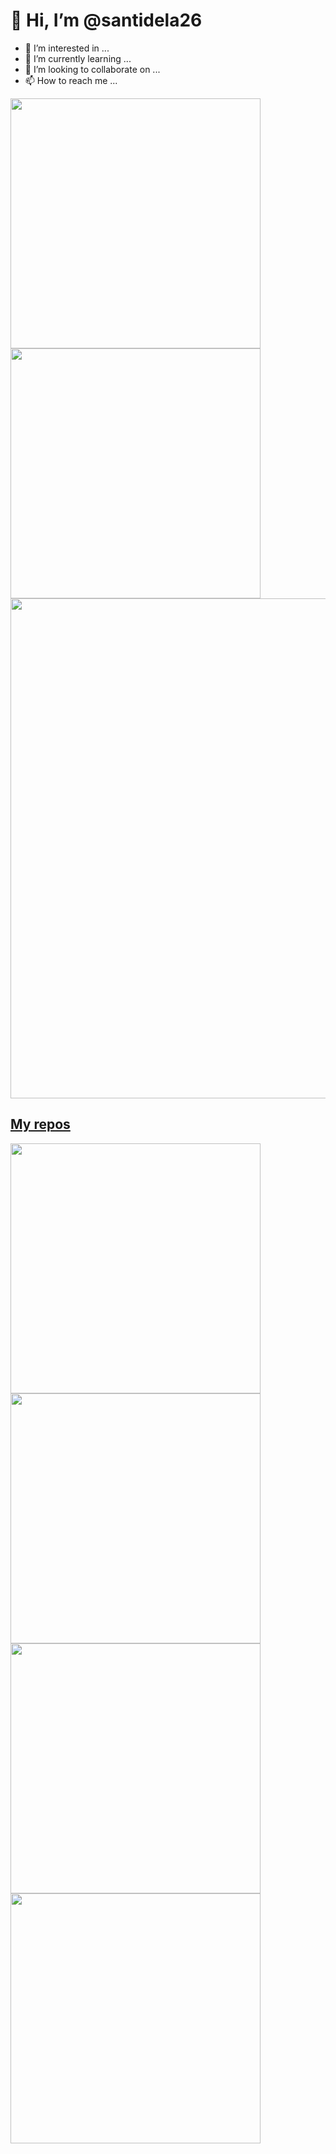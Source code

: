 # 👋 Hi, I’m @santidela26
- 👀 I’m interested in ...
- 🌱 I’m currently learning ...
- 💞️ I’m looking to collaborate on ...
- 📫 How to reach me ...
<p align="left">
  <a href="https://github.com/santidela26"><img width="400" src="https://github-readme-stats.vercel.app/api?username=santidela26&show_icons=true&theme=midnight-purple">
  <a href="https://github.com/santidela26"><img width="400" src="https://github-readme-stats.vercel.app/api/top-langs/?username=santidela26&langs_count=10&layout=compact&theme=midnight-purple">
     <a href="https://github.com/santidela26"><img width="800" src="https://github-profile-trophy.vercel.app/?username=santidela26&row=1&column=5&theme=dracula">
</p>
    
## My repos
    
<p align="left">
  
   <a href="https://santidela26.github.io/Blog/"><img width="400" src="https://github-readme-stats.vercel.app/api/pin/?username=santidela26&repo=Blog&langs_count=5&theme=midnight-purple">
  <a href="https://github.com/santidela26/ExerciseHTML"><img width="400" src="https://github-readme-stats.vercel.app/api/pin/?username=santidela26&card_height=300&&repo=ExerciseHTML&langs_count=5&layout=compact&theme=midnight-purple">
  <a href="https://github.com/santidela26/html"><img width="400" src="https://github-readme-stats.vercel.app/api/pin/?username=santidela26&repo=html&layout=compact&theme=midnight-purple">
  <a href="https://santidela26.github.io/principal/"><img width="400" src="https://github-readme-stats.vercel.app/api/pin/?username=santidela26&repo=principal&hide=html,scss,css&langs_count=10&layout=compact&theme=midnight-purple">
</p>  
    
    
<!---
santidela26/santidela26 is a ✨ special ✨ repository because its `README.md` (this file) appears on your GitHub profile.
You can click the Preview link to take a look at your changes.
--->
